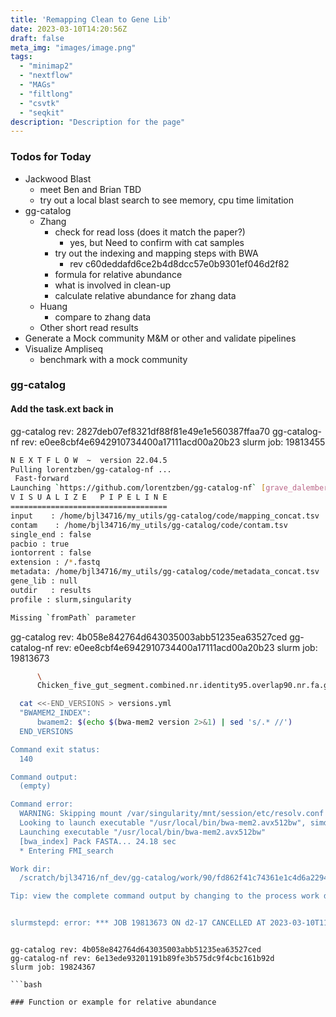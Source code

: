 ```yaml
---
title: 'Remapping Clean to Gene Lib'
date: 2023-03-10T14:20:56Z
draft: false
meta_img: "images/image.png"
tags:
  - "minimap2"
  - "nextflow"
  - "MAGs"
  - "filtlong"
  - "csvtk"
  - "seqkit"
description: "Description for the page"
---
```


### Todos for Today

- Jackwood Blast
  - meet Ben and Brian TBD
  - try out a local blast search to see memory, cpu time limitation
- gg-catalog
  - Zhang
    - check for read loss (does it match the paper?)
      - yes, but Need to confirm with cat samples
    - try out the indexing and mapping steps with BWA
      - rev c60deddafd6ce2b4d8dcc57e0b9301ef046d2f82
    - formula for relative abundance
    - what is involved in clean-up
    - calculate relative abundance for zhang data
  - Huang
    - compare to zhang data
  - Other short read results
- Generate a Mock community M&M or other and validate pipelines
- Visualize Ampliseq
  - benchmark with a mock community
  
### gg-catalog

#### Add the task.ext back in 

gg-catalog rev: 2827deb07ef8321df88f81e49e1e560387ffaa70
gg-catalog-nf rev: e0ee8cbf4e6942910734400a17111acd00a20b23
slurm job: 19813455

```bash
N E X T F L O W  ~  version 22.04.5
Pulling lorentzben/gg-catalog-nf ...
 Fast-forward
Launching `https://github.com/lorentzben/gg-catalog-nf` [grave_dalembert] DSL2 - revision: e0ee8cbf4e [main]
V I S U A L I Z E   P I P E L I N E
===================================
input    : /home/bjl34716/my_utils/gg-catalog/code/mapping_concat.tsv
contam    : /home/bjl34716/my_utils/gg-catalog/code/contam.tsv
single_end : false
pacbio : true
iontorrent : false
extension : /*.fastq
metadata: /home/bjl34716/my_utils/gg-catalog/code/metadata_concat.tsv
gene_lib : null
outdir   : results
profile : slurm,singularity

Missing `fromPath` parameter

```

gg-catalog rev: 4b058e842764d643035003abb51235ea63527ced
gg-catalog-nf rev: e0ee8cbf4e6942910734400a17111acd00a20b23
slurm job: 19813673

```bash
      \
      Chicken_five_gut_segment.combined.nr.identity95.overlap90.nr.fa.gz -p bwamem2/Chicken_five_gut_segment.combined.nr.identity95.overlap90.nr.fa.gz

  cat <<-END_VERSIONS > versions.yml
  "BWAMEM2_INDEX":
      bwamem2: $(echo $(bwa-mem2 version 2>&1) | sed 's/.* //')
  END_VERSIONS

Command exit status:
  140

Command output:
  (empty)

Command error:
  WARNING: Skipping mount /var/singularity/mnt/session/etc/resolv.conf [files]: /etc/resolv.conf doesn't exist in container
  Looking to launch executable "/usr/local/bin/bwa-mem2.avx512bw", simd = .avx512bw
  Launching executable "/usr/local/bin/bwa-mem2.avx512bw"
  [bwa_index] Pack FASTA... 24.18 sec
  * Entering FMI_search

Work dir:
  /scratch/bjl34716/nf_dev/gg-catalog/work/90/fd862f41c74361e1c4d6a22941c519

Tip: view the complete command output by changing to the process work dir and entering the command `cat .command.out`


slurmstepd: error: *** JOB 19813673 ON d2-17 CANCELLED AT 2023-03-10T11:58:50 ***
```
```

gg-catalog rev: 4b058e842764d643035003abb51235ea63527ced
gg-catalog-nf rev: 6e13ede93201191b89fe3b575dc9f4cbc161b92d
slurm job: 19824367

```bash

### Function or example for relative abundance

